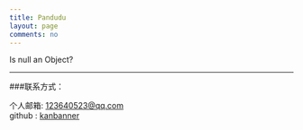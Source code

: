 ```yaml
---
title: Pandudu
layout: page
comments: no
---
```


Is null an Object?  	

----

###联系方式：        

个人邮箱: [123640523@qq.com](mailto:123640523@qq.com)     
github : [kanbanner](https://github.com/pandudu)
